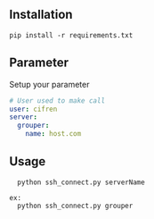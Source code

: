 ## Installation

``` shell
pip install -r requirements.txt
```

## Parameter

Setup your parameter

``` yaml
# User used to make call
user: cifren
server:
  grouper:
    name: host.com
```

## Usage

```
  python ssh_connect.py serverName

ex:
  python ssh_connect.py grouper
```